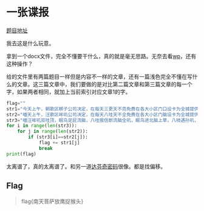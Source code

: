 # 一张谍报

[题目地址](https://buuoj.cn/challenges#%E4%B8%80%E5%BC%A0%E8%B0%8D%E6%8A%A5)

我去这是什么玩意。

拿到一个docx文件，完全不懂要干什么，真的就是毫无思路。无奈去看[wp](https://shawroot.hatenablog.com/entry/2019/09/02/BUUCTF-%E4%B8%80%E5%BC%A0%E8%B0%8D%E6%8A%A5)，还有这种操作？

给的文件里有两篇题目一样但是内容不一样的文章，还有一篇浅色完全不懂在写什么的文章。这三篇文章中，我们要做的是对比第二篇文章和第三篇文章的每一个字，如果两者相同，就加上当前索引对应文章1的字。

```python
flag=""
str1="今天上午，朝歌区梆子公司决定，在每天三更天不亮免费在各大小区门口设卡为全城提供二次震耳欲聋的敲更提醒，呼吁大家早睡早起，不要因为贪睡断送大好人生，时代的符号是前进。为此，全区老人都蹲在该公司东边树丛合力抵制，不给公司人员放行，场面混乱。李罗鹰住进朝歌区五十年了，人称老鹰头，几年孙子李虎南刚从东北当猎户回来，每月还寄回来几块鼹鼠干。李罗鹰当年遇到的老婆是朝歌一枝花，所以李南虎是长得非常秀气的一个汉子。李罗鹰表示：无论梆子公司做的对错，反正不能打扰他孙子睡觉，子曰：‘睡觉乃人之常情’。梆子公司这是连菩萨睡觉都不放过啊。李南虎表示：梆子公司智商捉急，小心居民猴急跳墙！这三伏天都不给睡觉，这不扯淡么！到了中午人群仍未离散，更有人提议要烧掉这个公司，公司高层似乎恨不得找个洞钻进去。直到治安人员出现才疏散人群归家，但是李南虎仍旧表示爷爷年纪大了，睡不好对身体不好。"
str2="喵天上午，汪歌区哞叽公司决定，在每天八哇天不全免费在各大小区门脑设卡为全城提供双次震耳欲聋的敲哇提醒，呼吁大家早睡早起，不要因为贪睡断送大好人生，时代的编号是前进。为此，全区眠人都足在该公司流边草丛合力抵制，不给公司人员放行，场面混乱。李罗鸟住进汪歌区五十年了，人称眠鸟顶，几年孙叽李熬值刚从流北当屁户回来，每月还寄回来几块报信干。李罗鸟当年遇到的眠婆是汪歌一枝花，所以李值熬是长得非常秀气的一个汉叽。李罗鸟表示：无论哞叽公司做的对错，反正不能打扰他孙叽睡觉，叽叶：‘睡觉乃人之常情’。哞叽公司这是连衣服睡觉都不放过啊。李值熬表示：哞叽公司智商捉急，小心居民猴急跳墙！这八伏天都不给睡觉，这不扯淡么！到了中午人群仍未离散，哇有人提议要烧掉这个公司，公司高层似乎恨不得找个洞钻进去。直到治安人员出现才疏散人群归家，但是李值熬仍旧表示爷爷年纪大了，睡不好对身体不好。"
str3="喵汪哞叽双哇顶，眠鸟足屁流脑，八哇报信断流脑全叽，眠鸟进北脑上草，八枝遇孙叽，孙叽对熬编叶：值天衣服放鸟捉猴顶。鸟对：北汪罗汉伏熬乱天门。合编放行，卡编扯呼。人离烧草，报信归洞，孙叽找爷爷。"
for i in range(len(str3)):
    for j in range(len(str2)):
        if (str3[i]==str2[j]):
            flag += str1[j]
            break
print(flag)
```

太离谱了，真的太离谱了。和另一道[达芬奇密码](https://github.com/C0nstellati0n/NoobCTF/blob/main/CTF/BUUCTF/Crypto/%E8%BE%BE%E8%8A%AC%E5%A5%87%E5%AF%86%E7%A0%81.md)很像。都是找偏移。

## Flag
> flag{南天菩萨放鹰捉猴头}